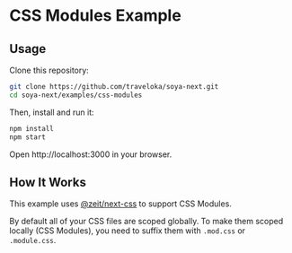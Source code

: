 # CSS Modules Example

## Usage

Clone this repository:

```bash
git clone https://github.com/traveloka/soya-next.git
cd soya-next/examples/css-modules
```

Then, install and run it:

```bash
npm install
npm start
```

Open http://localhost:3000 in your browser.

## How It Works

This example uses [@zeit/next-css](https://github.com/zeit/next-plugins/tree/master/packages/next-css) to support CSS Modules.

By default all of your CSS files are scoped globally.
To make them scoped locally (CSS Modules), you need to suffix them with `.mod.css` or `.module.css`.
